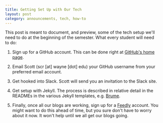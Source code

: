 ```yaml
---
title: Getting Set Up with Our Tech
layout: post
category: announcements, tech, how-to
---
```

This post is meant to document, and preview, some of the tech setup we'll need to do at the beginning of the semester. What every student will need to do:
1. Sign up for a GitHub account. This can be done right at [GitHub's home page](https://github.com/).

2. Email Scott (scr [at] wayne [dot] edu) your GitHub username from your preferred email account.

3. Get hooked into Slack. Scott will send you an invitation to the Slack site.

4. Get setup with Jekyll. The process is described in relative detail in the READMEs in the various Jekyll templates, e.g. [Brume](https://github.com/eng7006/jekyll-brume).

5. Finally, once all our blogs are working, sign up for a [Feedly](http://feedly.com) account. You might want to do this ahead of time, but you sure don't have to worry about it now. It won't help until we all get our blogs going.
